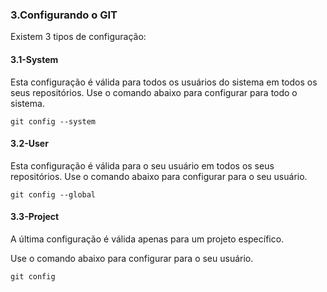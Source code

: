 ### 3.Configurando o GIT

Existem 3 tipos de configuração:

#### 3.1-System
Esta configuração é válida para todos os usuários do sistema em todos os seus repositórios. 
Use o comando abaixo para configurar para todo o sistema.

````
git config --system
````

#### 3.2-User

Esta configuração é válida para o seu usuário  em todos os seus repositórios. 
Use o comando abaixo para configurar para o seu usuário.

````
git config --global

````
#### 3.3-Project

A última configuração é válida apenas para um projeto específico.

Use o comando abaixo para configurar para o seu usuário.

````
git config 

````


